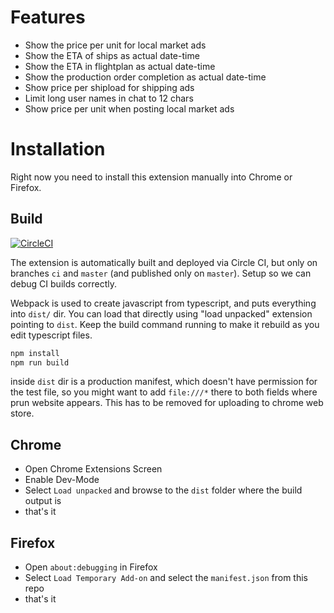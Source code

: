 # Features

* Show the price per unit for local market ads
* Show the ETA of ships as actual date-time
* Show the ETA in flightplan as actual date-time
* Show the production order completion as actual date-time
* Show price per shipload for shipping ads
* Limit long user names in chat to 12 chars
* Show price per unit when posting local market ads

# Installation

Right now you need to install this extension manually into Chrome or Firefox. 

## Build

[![CircleCI](https://circleci.com/gh/YarekTyshchenko/PMMGBeautifier.svg?style=shield)](https://circleci.com/gh/YarekTyshchenko/PMMGBeautifier)

The extension is automatically built and deployed via Circle CI, but only on
branches `ci` and `master` (and published only on `master`). Setup so we
can debug CI builds correctly.

Webpack is used to create javascript from typescript, and puts everything into
`dist/` dir.
You can load that directly using "load unpacked" extension pointing to `dist`.
Keep the build command running to make it rebuild as you edit typescript files.
```bash
npm install
npm run build
```

inside `dist` dir is a production manifest, which doesn't have permission for
the test file, so you might want to add `file:///*` there to both fields where
prun website appears. This has to be removed for uploading to chrome web store.

## Chrome

* Open Chrome Extensions Screen
* Enable Dev-Mode
* Select `Load unpacked` and browse to the `dist` folder where the build output is
* that's it

## Firefox

* Open `about:debugging` in Firefox
* Select `Load Temporary Add-on` and select the `manifest.json` from this repo
* that's it
